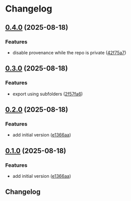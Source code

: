 # Changelog

## [0.4.0](https://github.com/CodelyTV/typescript-mcp-client/compare/v0.3.0...v0.4.0) (2025-08-18)


### Features

* disable provenance while the repo is private ([42f75a7](https://github.com/CodelyTV/typescript-mcp-client/commit/42f75a7ed8aab71725f620d056a6a02f5b0125a8))

## [0.3.0](https://github.com/CodelyTV/typescript-mcp-client/compare/v0.2.0...v0.3.0) (2025-08-18)


### Features

* export using subfolders ([2f57fa6](https://github.com/CodelyTV/typescript-mcp-client/commit/2f57fa6a1739b5a1cac82ff2fa9a29a1599e92e4))

## [0.2.0](https://github.com/CodelyTV/typescript-mcp-client/compare/v0.1.0...v0.2.0) (2025-08-18)


### Features

* add initial version ([e1366aa](https://github.com/CodelyTV/typescript-mcp-client/commit/e1366aaba676d3a29ec14a5a2a880d9e1fb8bf2a))

## [0.1.0](https://github.com/CodelyTV/typescript-mcp-client/compare/v0.0.1...v0.1.0) (2025-08-18)


### Features

* add initial version ([e1366aa](https://github.com/CodelyTV/typescript-mcp-client/commit/e1366aaba676d3a29ec14a5a2a880d9e1fb8bf2a))

## Changelog
